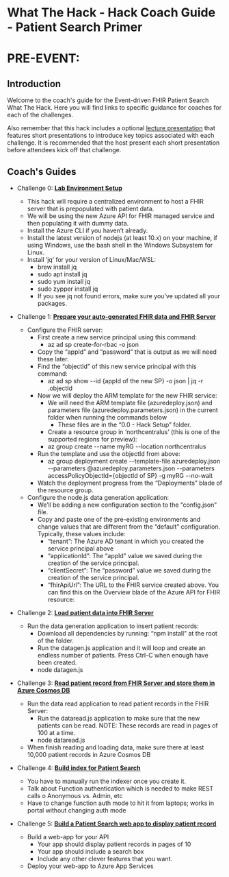 # What The Hack - Hack Coach Guide - Patient Search Primer

# PRE-EVENT: 
## Introduction
Welcome to the coach's guide for the Event-driven FHIR Patient Search What The Hack. Here you will find links to specific guidance for coaches for each of the challenges.

Also remember that this hack includes a optional [lecture presentation](Lectures.pptx) that features short presentations to introduce key topics associated with each challenge. It is recommended that the host present each short presentation before attendees kick off that challenge.

## Coach's Guides
- Challenge 0: **[Lab Environment Setup](Solution-00.md)**
   - This hack will require a centralized environment to host a FHIR server that is prepopulated with patient data.
   - We will be using the new Azure API for FHIR managed service and then populating it with dummy data.
   - Install the Azure CLI if you haven’t already.
   - Install the latest version of nodejs (at least 10.x) on your machine, if using Windows, use the bash shell in the Windows Subsystem for Linux.  
   - Install ‘jq’ for your version of Linux/Mac/WSL:
      - brew install jq
      - sudo apt install jq
      - sudo yum install jq
      - sudo zypper install jq
      - If you see jq not found errors, make sure you’ve updated all your packages.

- Challenge 1: **[Prepare your auto-generated FHIR data and FHIR Server](Solution-01.md)**
   - Configure the FHIR server:
      - First create a new service principal using this command:
         - az ad sp create-for-rbac -o json
      - Copy the “appId” and “password” that is output as we will need these later.
      - Find the “objectId” of this new service principal with this command:
         - az ad sp show --id {appId of the new SP} -o json | jq -r .objectId
      - Now we will deploy the ARM template for the new FHIR service:
         - We will need the ARM template file (azuredeploy.json) and parameters file (azuredeploy.parameters.json) in the current folder when running the commands below
            - These files are in the “0.0 - Hack Setup” folder.
         - Create a resource group in ‘northcentralus’ (this is one of the supported regions for preview):
         - az group create --name myRG --location northcentralus
      - Run the template and use the objectId from above:
         - az group deployment create --template-file azuredeploy.json --parameters @azuredeploy.parameters.json --parameters accessPolicyObjectId={objectId of SP} -g myRG --no-wait
      - Watch the deployment progress from the “Deployments” blade of the resource group.
   - Configure the node.js data generation application:
      - We’ll be adding a new configuration section to the “config.json” file.
      - Copy and paste one of the pre-existing environments and change values that are different from the “default” configuration. Typically, these values include:
         - “tenant”: The Azure AD tenant in which you created the service principal above
         - “applicationId”: The “appId” value we saved during the creation of the service principal.
         - “clientSecret”: The “password” value we saved during the creation of the service principal.
         - “fhirApiUrl”: The URL to the FHIR service created above. You can find this on the Overview blade of the Azure API for FHIR resource:

 - Challenge 2: **[Load patient data into FHIR Server](Solution-02.md)**
   - Run the data generation application to insert patient records:
      - Download all dependencies by running: “npm install” at the root of the folder.
      - Run the datagen.js application and it will loop and create an endless number of patients. Press Ctrl-C when enough have been created.
      - node datagen.js

- Challenge 3: **[Read patient record from FHIR Server and store them in Azure Cosmos DB](Solution-03.md)**
   - Run the data read application to read patient records in the FHIR Server:
      - Run the dataread.js application to make sure that the new patients can be read. NOTE: These records are read in pages of 100 at a time.
      - node dataread.js
   - When finish reading and loading data, make sure there at least 10,000 patient records in Azure Cosmos DB

- Challenge 4: **[Build index for Patient Search](Solution-04.md)**
   - You have to manually run the indexer once you create it.
   - Talk about Function authentication which is needed to make REST calls
o	Anonymous vs. Admin, etc
   - Have to change function auth mode to hit it from laptops; works in portal without changing auth mode

- Challenge 5: **[Build a Patient Search web app to display patient record](Solution-05.md)**
   - Build a web-app for your API
      - Your app should display patient records in pages of 10
      - Your app should include a search box
      - Include any other clever features that you want.
   - Deploy your web-app to Azure App Services
